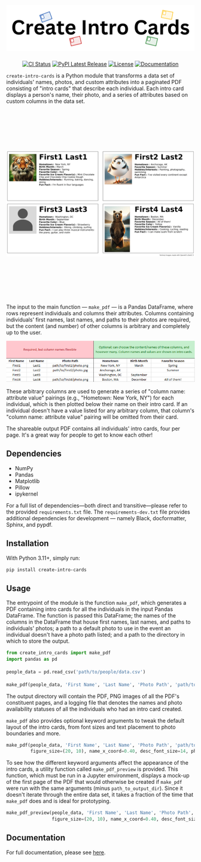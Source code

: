 # ![logo](https://github.com/robertfmath/Create-Intro-Cards/blob/main/docs/source/_static/images/logo.svg?raw=true)

<div align="center">

[![CI Status](https://github.com/robertfmath/Create-Intro-Cards/actions/workflows/ci.yml/badge.svg?branch=main)](https://github.com/robertfmath/Create-Intro-Cards/actions/workflows/ci.yml)
[![PyPI Latest Release](https://img.shields.io/pypi/v/create-intro-cards.svg)](https://pypi.org/project/create-intro-cards/)
[![License](https://img.shields.io/badge/License-BSD_3--Clause-yellow.svg)](https://github.com/robertfmath/Create-Intro-Cards/blob/main/LICENSE.txt)
[![Documentation](https://img.shields.io/badge/Documentation-gray)](https://robertfmath.github.io/Create-Intro-Cards)

</div>

`create-intro-cards` is a Python module that transforms a data set of individuals' names, photos, and custom attributes into a paginated PDF consisting of "intro cards" that describe each individual. Each intro card displays a person's name, their photo, and a series of attributes based on custom columns in the data set.

<p align="center">
  <img src="https://github.com/robertfmath/Create-Intro-Cards/blob/main/docs/source/_static/images/example_output_page.png?raw=true" alt="An example of one page of output in the pdf" style="height: 500px; width: auto; object-fit: contain;">
</p>

The input to the main function — `make_pdf` — is a Pandas DataFrame, where rows represent individuals and columns their attributes. Columns containing individuals' first names, last names, and paths to their photos are required, but the content (and number) of other columns is arbitrary and completely up to the user.

<p align="center">
  <img src="https://github.com/robertfmath/Create-Intro-Cards/blob/main/docs/source/_static/images/example_people_data.png?raw=true" alt="An example of the structure of the input Pandas DataFrame" style="height: 150; width: auto; object-fit: contain;">
</p>

These arbitrary columns are used to generate a series of "column name: attribute value" pairings (e.g., "Hometown: New York, NY") for each individual, which is then plotted below their name on their intro card. If an individual doesn't have a value listed for any arbitrary column, that column's "column name: attribute value" pairing will be omitted from their card.

The shareable output PDF contains all individuals' intro cards, four per page. It's a great way for people to get to know each other!

## Dependencies

- NumPy
- Pandas
- Matplotlib
- Pillow
- ipykernel

For a full list of dependencies&mdash;both direct and transitive&mdash;please refer to the provided `requirements.txt` file. The `requirements-dev.txt` file provides additional dependencies for development — namely Black, docformatter, Sphinx, and pypdf.

## Installation

With Python 3.11+, simply run:

```bash
pip install create-intro-cards
```

## Usage

The entrypoint of the module is the function `make_pdf`, which generates a PDF containing intro cards for all the individuals in the input Pandas DataFrame. The function is passed this DataFrame; the names of the columns in the DataFrame that house first names, last names, and paths to individuals' photos; a path to a default photo to use in the event an individual doesn't have a photo path listed; and a path to the directory in which to store the output.

```python
from create_intro_cards import make_pdf
import pandas as pd

people_data = pd.read_csv('path/to/people/data.csv')

make_pdf(people_data, 'First Name', 'Last Name', 'Photo Path', 'path/to/default/photo.png', 'path/to/output/dir')
```

The output directory will contain the PDF, PNG images of all the PDF's constituent pages, and a logging file that denotes the names and photo availability statuses of all the individuals who had an intro card created.

`make_pdf` also provides optional keyword arguments to tweak the default layout of the intro cards, from font sizes and text placement to photo boundaries and more.

```python
make_pdf(people_data, 'First Name', 'Last Name', 'Photo Path', 'path/to/default/photo.png', 'path/to/output/dir',
         figure_size=(20, 10), name_x_coord=0.40, desc_font_size=14, photo_axes_bounds=(0.01, 0.02, 0.2, 0.92))
```

To see how the different keyword arguments affect the appearance of the intro cards, a utility function called `make_pdf_preview` is provided. This function, which must be run in a Jupyter environment, displays a mock-up of the first page of the PDF that would otherwise be created if `make_pdf` were run with the same arguments (minus `path_to_output_dir`). Since it doesn't iterate through the entire data set, it takes a fraction of the time that `make_pdf` does and is ideal for prototyping.

```python
make_pdf_preview(people_data, 'First Name', 'Last Name', 'Photo Path', 'path/to/default/photo.png', 
                 figure_size=(20, 10), name_x_coord=0.40, desc_font_size=14, photo_axes_bounds=(0.01, 0.02, 0.2, 0.92))
```

## Documentation

For full documentation, please see [here](https://robertfmath.github.io/Create-Intro-Cards).

